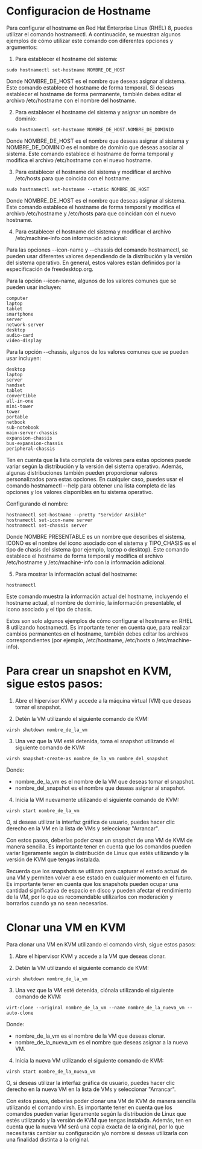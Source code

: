 # Configuracion de Hostname

Para configurar el hostname en Red Hat Enterprise Linux (RHEL) 8, puedes utilizar el comando hostnamectl. A continuación, se muestran algunos ejemplos de cómo utilizar este comando con diferentes opciones y argumentos:

1. Para establecer el hostname del sistema:

`sudo hostnamectl set-hostname NOMBRE_DE_HOST`

Donde NOMBRE_DE_HOST es el nombre que deseas asignar al sistema. Este comando establece el hostname de forma temporal. Si deseas establecer el hostname de forma permanente, también debes editar el archivo /etc/hostname con el nombre del hostname.

2. Para establecer el hostname del sistema y asignar un nombre de dominio:

`sudo hostnamectl set-hostname NOMBRE_DE_HOST.NOMBRE_DE_DOMINIO`

Donde NOMBRE_DE_HOST es el nombre que deseas asignar al sistema y NOMBRE_DE_DOMINIO es el nombre de dominio que deseas asociar al sistema. Este comando establece el hostname de forma temporal y modifica el archivo /etc/hostname con el nuevo hostname.

3. Para establecer el hostname del sistema y modificar el archivo /etc/hosts para que coincida con el hostname:

`sudo hostnamectl set-hostname --static NOMBRE_DE_HOST`

Donde NOMBRE_DE_HOST es el nombre que deseas asignar al sistema. Este comando establece el hostname de forma temporal y modifica el archivo /etc/hostname y /etc/hosts para que coincidan con el nuevo hostname.

4. Para establecer el hostname del sistema y modificar el archivo /etc/machine-info con información adicional:

Para las opciones --icon-name y --chassis del comando hostnamectl, se pueden usar diferentes valores dependiendo de la distribución y la versión del sistema operativo. En general, estos valores están definidos por la especificación de freedesktop.org.

Para la opción --icon-name, algunos de los valores comunes que se pueden usar incluyen:
```
computer
laptop
tablet
smartphone
server
network-server
desktop
audio-card
video-display
```
Para la opción --chassis, algunos de los valores comunes que se pueden usar incluyen:
```
desktop
laptop
server
handset
tablet
convertible
all-in-one
mini-tower
tower
portable
netbook
sub-notebook
main-server-chassis
expansion-chassis
bus-expansion-chassis
peripheral-chassis
```
Ten en cuenta que la lista completa de valores para estas opciones puede variar según la distribución y la versión del sistema operativo. Además, algunas distribuciones también pueden proporcionar valores personalizados para estas opciones. En cualquier caso, puedes usar el comando hostnamectl --help para obtener una lista completa de las opciones y los valores disponibles en tu sistema operativo.

Configurando el nombre:
```
hostnamectl set-hostname --pretty "Servidor Ansible"
hostnamectl set-icon-name server
hostnamectl set-chassis server
```

Donde NOMBRE PRESENTABLE es un nombre que describes el sistema, ICONO es el nombre del icono asociado con el sistema y TIPO_CHASIS es el tipo de chasis del sistema (por ejemplo, laptop o desktop). Este comando establece el hostname de forma temporal y modifica el archivo /etc/hostname y /etc/machine-info con la información adicional.

5. Para mostrar la información actual del hostname:

`hostnamectl`

Este comando muestra la información actual del hostname, incluyendo el hostname actual, el nombre de dominio, la información presentable, el icono asociado y el tipo de chasis.

Estos son solo algunos ejemplos de cómo configurar el hostname en RHEL 8 utilizando hostnamectl. Es importante tener en cuenta que, para realizar cambios permanentes en el hostname, también debes editar los archivos correspondientes (por ejemplo, /etc/hostname, /etc/hosts o /etc/machine-info).





# Para crear un snapshot en KVM, sigue estos pasos:

1. Abre el hipervisor KVM y accede a la máquina virtual (VM) que deseas tomar el snapshot.

2. Detén la VM utilizando el siguiente comando de KVM:

`virsh shutdown nombre_de_la_vm`

3. Una vez que la VM esté detenida, toma el snapshot utilizando el siguiente comando de KVM:

`virsh snapshot-create-as nombre_de_la_vm nombre_del_snapshot`

Donde:
- nombre_de_la_vm es el nombre de la VM que deseas tomar el snapshot.
- nombre_del_snapshot es el nombre que deseas asignar al snapshot.
4. Inicia la VM nuevamente utilizando el siguiente comando de KVM:


`virsh start nombre_de_la_vm`

O, si deseas utilizar la interfaz gráfica de usuario, puedes hacer clic derecho en la VM en la lista de VMs y seleccionar "Arrancar".

Con estos pasos, deberías poder crear un snapshot de una VM de KVM de manera sencilla. Es importante tener en cuenta que los comandos pueden variar ligeramente según la distribución de Linux que estés utilizando y la versión de KVM que tengas instalada.

Recuerda que los snapshots se utilizan para capturar el estado actual de una VM y permiten volver a ese estado en cualquier momento en el futuro. Es importante tener en cuenta que los snapshots pueden ocupar una cantidad significativa de espacio en disco y pueden afectar el rendimiento de la VM, por lo que es recomendable utilizarlos con moderación y borrarlos cuando ya no sean necesarios.


# Clonar una VM en KVM

Para clonar una VM en KVM utilizando el comando virsh, sigue estos pasos:

1. Abre el hipervisor KVM y accede a la VM que deseas clonar.

2. Detén la VM utilizando el siguiente comando de KVM:


`virsh shutdown nombre_de_la_vm`

3. Una vez que la VM esté detenida, clónala utilizando el siguiente comando de KVM:

`virt-clone --original nombre_de_la_vm --name nombre_de_la_nueva_vm --auto-clone`

Donde:

- nombre_de_la_vm es el nombre de la VM que deseas clonar.
- nombre_de_la_nueva_vm es el nombre que deseas asignar a la nueva VM.

4. Inicia la nueva VM utilizando el siguiente comando de KVM:

`virsh start nombre_de_la_nueva_vm`

O, si deseas utilizar la interfaz gráfica de usuario, puedes hacer clic derecho en la nueva VM en la lista de VMs y seleccionar "Arrancar".

Con estos pasos, deberías poder clonar una VM de KVM de manera sencilla utilizando el comando virsh. Es importante tener en cuenta que los comandos pueden variar ligeramente según la distribución de Linux que estés utilizando y la versión de KVM que tengas instalada. Además, ten en cuenta que la nueva VM será una copia exacta de la original, por lo que necesitarás cambiar su configuración y/o nombre si deseas utilizarla con una finalidad distinta a la original.
